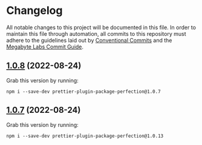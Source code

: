 # Changelog

All notable changes to this project will be documented in this file. In order to maintain this file through automation, all commits to this repository must adhere to the guidelines laid out by [Conventional Commits](https://conventionalcommits.org) and the [Megabyte Labs Commit Guide](https://megabyte.space/docs/contributing/commits).

## [1.0.8](https://gitlab.com/megabyte-labs/npm/plugin/prettier-plugin-package-perfection/compare/v1.0.7...v1.0.8) (2022-08-24)





Grab this version by running:


```shell
npm i --save-dev prettier-plugin-package-perfection@1.0.7
```

## [1.0.7](https://gitlab.com/megabyte-labs/npm/plugin/prettier-plugin-package-perfection/compare/v1.0.6...v1.0.7) (2022-08-24)





Grab this version by running:


```shell
npm i --save-dev prettier-plugin-package-perfection@1.0.13
```
